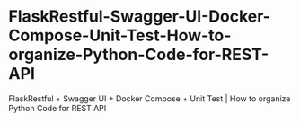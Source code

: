 # FlaskRestful-Swagger-UI-Docker-Compose-Unit-Test-How-to-organize-Python-Code-for-REST-API
FlaskRestful + Swagger UI + Docker Compose + Unit Test | How to organize Python Code for REST API


# 
